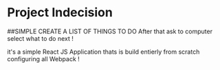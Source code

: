 # Project Indecision

##SIMPLE CREATE A LIST OF THINGS TO DO
After that ask to computer select what to do next ! 


it's a simple React JS Application thats is build entierly from scratch configuring all Webpack ! 
